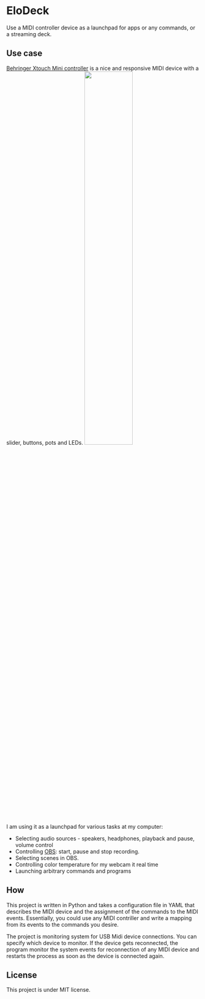 # EloDeck
Use a MIDI controller device as a launchpad for apps or any commands, or a streaming deck.

## Use case
[Behringer Xtouch Mini controller](https://www.behringer.com/product.html?modelCode=P0B3M) is a nice and responsive MIDI device with a slider, buttons, pots and LEDs. 
<img src="https://mediadl.musictribe.com/media/PLM/data/images/products/P0B3M/2000Wx2000H/X-TOUCH-MINI_P0B3M_Top_XL.png" width="50%">

I am using it as a launchpad for various tasks at my computer:

* Selecting audio sources - speakers, headphones, playback and pause, volume control
* Controlling [OBS](https://obsproject.com/): start, pause and stop recording.
* Selecting scenes in OBS.
* Controlling color temperature for my webcam it real time
* Launching arbitrary commands and programs

## How

This project is written in Python and takes a configuration file in YAML that describes the MIDI device and the assignment of the commands to the MIDI events. Essentially, you could use any MIDI contriller and write a mapping from its events to the commands you desire.

The project is monitoring system for USB Midi device connections. You can specify which device to monitor. If the device gets reconnected, the program monitor the system events for reconnection of any MIDI device and restarts the process as soon as the device is connected again.

## License

This project is under MIT license.
